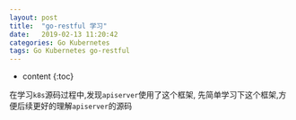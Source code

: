 ```yaml
---
layout: post
title:  "go-restful 学习"
date:   2019-02-13 11:20:42
categories: Go Kubernetes
tags: Go Kubernetes go-restful
---
```


* content
{:toc}

在学习`k8s`源码过程中,发现`apiserver`使用了这个框架,
先简单学习下这个框架,方便后续更好的理解`apiserver`的源码





##  




